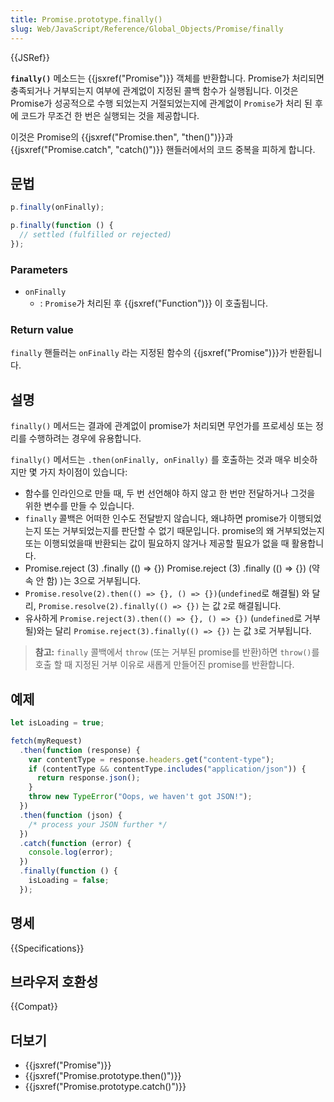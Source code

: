 ```yaml
---
title: Promise.prototype.finally()
slug: Web/JavaScript/Reference/Global_Objects/Promise/finally
---
```


{{JSRef}}

**`finally()`** 메소드는 {{jsxref("Promise")}} 객체를 반환합니다. Promise가 처리되면 충족되거나 거부되는지 여부에 관계없이 지정된 콜백 함수가 실행됩니다. 이것은 Promise가 성공적으로 수행 되었는지 거절되었는지에 관계없이 `Promise`가 처리 된 후에 코드가 무조건 한 번은 실행되는 것을 제공합니다.

이것은 Promise의 {{jsxref("Promise.then", "then()")}}과 {{jsxref("Promise.catch", "catch()")}} 핸들러에서의 코드 중복을 피하게 합니다.

## 문법

```js
p.finally(onFinally);

p.finally(function () {
  // settled (fulfilled or rejected)
});
```

### Parameters

- `onFinally`
  - : `Promise`가 처리된 후 {{jsxref("Function")}} 이 호출됩니다.

### Return value

`finally` 핸들러는 `onFinally` 라는 지정된 함수의 {{jsxref("Promise")}}가 반환됩니다.

## 설명

`finally()` 메서드는 결과에 관계없이 promise가 처리되면 무언가를 프로세싱 또는 정리를 수행하려는 경우에 유용합니다.

`finally()` 메서드는 `.then(onFinally, onFinally)` 를 호출하는 것과 매우 비슷하지만 몇 가지 차이점이 있습니다:

- 함수를 인라인으로 만들 때, 두 번 선언해야 하지 않고 한 번만 전달하거나 그것을 위한 변수를 만들 수 있습니다.
- `finally` 콜백은 어떠한 인수도 전달받지 않습니다, 왜냐하면 promise가 이행되었는지 또는 거부되었는지를 판단할 수 없기 때문입니다. promise의 왜 거부되었는지 또는 이행되었을때 반환되는 값이 필요하지 않거나 제공할 필요가 없을 때 활용합니다.
- Promise.reject (3) .finally (() => {}) Promise.reject (3) .finally (() => {}) (약속 안 함) )는 3으로 거부됩니다.
- `Promise.resolve(2).then(() => {}, () => {})`(`undefined`로 해결될) 와 달리, `Promise.resolve(2).finally(() => {})` 는 값 `2`로 해결됩니다.
- 유사하게 `Promise.reject(3).then(() => {}, () => {})` (`undefined`로 거부될)와는 달리 `Promise.reject(3).finally(() => {})` 는 값 `3`로 거부됩니다.

> **참고:** `finally` 콜백에서 `throw` (또는 거부된 promise를 반환)하면 `throw()`를 호출 할 때 지정된 거부 이유로 새롭게 만들어진 promise를 반환합니다.

## 예제

```js
let isLoading = true;

fetch(myRequest)
  .then(function (response) {
    var contentType = response.headers.get("content-type");
    if (contentType && contentType.includes("application/json")) {
      return response.json();
    }
    throw new TypeError("Oops, we haven't got JSON!");
  })
  .then(function (json) {
    /* process your JSON further */
  })
  .catch(function (error) {
    console.log(error);
  })
  .finally(function () {
    isLoading = false;
  });
```

## 명세

{{Specifications}}

## 브라우저 호환성

{{Compat}}

## 더보기

- {{jsxref("Promise")}}
- {{jsxref("Promise.prototype.then()")}}
- {{jsxref("Promise.prototype.catch()")}}
